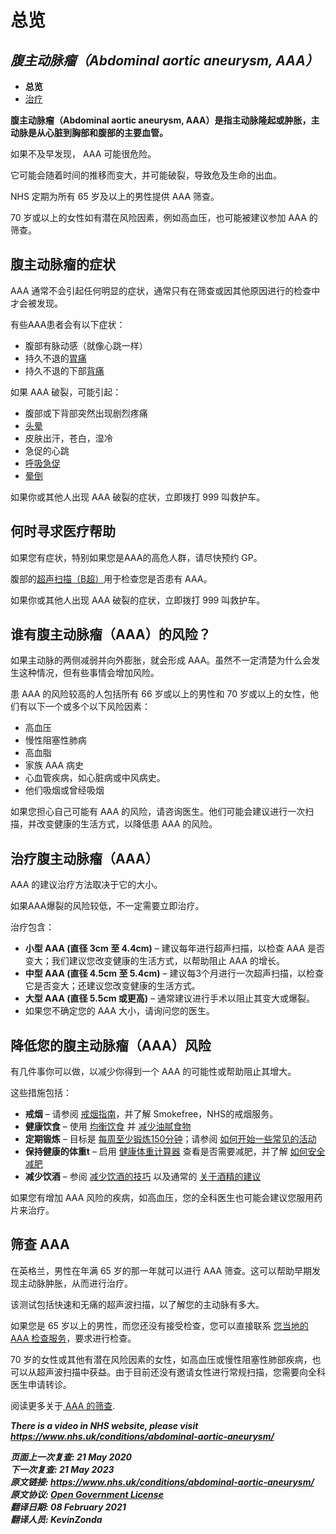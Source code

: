 <!-- AAA/Abdominal aortic aneurysm -->

# **总览**

## *腹主动脉瘤（Abdominal aortic aneurysm, AAA）*

- **总览**
- [治疗](abdominal-aortic-aneurysm-treatment.md)

**腹主动脉瘤（Abdominal aortic aneurysm, AAA）是指主动脉隆起或肿胀，主动脉是从心脏到胸部和腹部的主要血管。**

如果不及早发现， AAA 可能很危险。

它可能会随着时间的推移而变大，并可能破裂，导致危及生命的出血。

NHS 定期为所有 65 岁及以上的男性提供 AAA 筛查。

70 岁或以上的女性如有潜在风险因素，例如高血压，也可能被建议参加 AAA 的筛查。



## 腹主动脉瘤的症状

AAA 通常不会引起任何明显的症状，通常只有在筛查或因其他原因进行的检查中才会被发现。

有些AAA患者会有以下症状：

- 腹部有脉动感（就像心跳一样）
- 持久不退的[胃痛](stomach-ache.md)
- 持久不退的下部[背痛](back-pain.md)

如果 AAA 破裂，可能引起：

- 腹部或下背部突然出现剧烈疼痛
- [头晕](dizziness.md)
- 皮肤出汗，苍白，湿冷
- 急促的心跳
- [呼吸急促](shortness-of-breath.md)
- [晕倒](fainting.md)

如果你或其他人出现 AAA 破裂的症状，立即拨打 999 叫救护车。



## 何时寻求医疗帮助

如果您有症状，特别如果您是AAA的高危人群，请尽快预约 GP。

腹部的[超声扫描（B超）](ultrasound-scan)用于检查您是否患有 AAA。

如果你或其他人出现 AAA 破裂的症状，立即拨打 999 叫救护车。



## 谁有腹主动脉瘤（AAA）的风险？

如果主动脉的两侧减弱并向外膨胀，就会形成 AAA。虽然不一定清楚为什么会发生这种情况，但有些事情会增加风险。

患 AAA 的风险较高的人包括所有 66 岁或以上的男性和 70 岁或以上的女性，他们有以下一个或多个以下风险因素：

- 高血压
- 慢性阻塞性肺病
- 高血脂
- 家族 AAA 病史
- 心血管疾病，如心脏病或中风病史。
- 他们吸烟或曾经吸烟

如果您担心自己可能有 AAA 的风险，请咨询医生。他们可能会建议进行一次扫描，并改变健康的生活方式，以降低患 AAA 的风险。



## 治疗腹主动脉瘤（AAA）

AAA 的建议治疗方法取决于它的大小。

如果AAA爆裂的风险较低，不一定需要立即治疗。

治疗包含：

- **小型 AAA (直径 3cm 至 4.4cm)** – 建议每年进行超声扫描，以检查 AAA 是否变大；我们建议您改变健康的生活方式，以帮助阻止 AAA 的增长。
- **中型 AAA (直径 4.5cm 至 5.4cm)** – 建议每3个月进行一次超声扫描，以检查它是否变大；还建议您改变健康的生活方式。
- **大型 AAA (直径 5.5cm 或更高)** – 通常建议进行手术以阻止其变大或爆裂。
- 如果您不确定您的 AAA 大小，请询问您的医生。



## 降低您的腹主动脉瘤（AAA）风险

有几件事你可以做，以减少你得到一个 AAA 的可能性或帮助阻止其增大。

这些措施包括：

- **戒烟** – 请参阅 [戒烟指南](https://www.nhs.uk/live-well/quit-smoking/10-self-help-tips-to-stop-smoking/)，并了解 Smokefree，NHS的戒烟服务。
- **健康饮食** – 使用 [均衡饮食](https://www.nhs.uk/live-well/eat-well/) 并 [减少油腻食物](https://www.nhs.uk/live-well/eat-well/eat-less-saturated-fat/)
- **定期锻炼** – 目标是 [每周至少锻炼150分钟](https://www.nhs.uk/live-well/exercise/)；请参阅 [如何开始一些常见的活动](https://www.nhs.uk/live-well/exercise/walking-for-health/)
- **保持健康的体重t** – 启用 [健康体重计算器](https://www.nhs.uk/live-well/healthy-weight/bmi-calculator/) 查看是否需要减肥，并了解 [如何安全减肥](https://www.nhs.uk/live-well/healthy-weight/start-the-nhs-weight-loss-plan/)
- **减少饮酒** – 参阅 [减少饮酒的技巧](https://www.nhs.uk/live-well/alcohol-support/tips-on-cutting-down-alcohol/) 以及通常的 [关于酒精的建议](https://www.nhs.uk/live-well/alcohol-support/)

如果您有增加 AAA 风险的疾病，如高血压，您的全科医生也可能会建议您服用药片来治疗。



## 筛查 AAA

在英格兰，男性在年满 65 岁的那一年就可以进行 AAA 筛查。这可以帮助早期发现主动脉肿胀，从而进行治疗。

该测试包括快速和无痛的超声波扫描，以了解您的主动脉有多大。

如果您是 65 岁以上的男性，而您还没有接受检查，您可以直接联系 [您当地的 AAA 检查服务](https://www.nhs.uk/Service-Search/Abdominal-aortic-aneurysm-screening/LocationSearch/1910)，要求进行检查。

70 岁的女性或其他有潜在风险因素的女性，如高血压或慢性阻塞性肺部疾病，也可以从超声波扫描中获益。由于目前还没有邀请女性进行常规扫描，您需要向全科医生申请转诊。

阅读更多关于[ AAA 的筛查](https://www.nhs.uk/conditions/abdominal-aortic-aneurysm-screening/).

***There is a video in NHS website, please visit <https://www.nhs.uk/conditions/abdominal-aortic-aneurysm/>***

***页面上一次复查: 21 May 2020  
下一次复查: 21 May 2023  
原文链接: <https://www.nhs.uk/conditions/abdominal-aortic-aneurysm/>  
原文协议: [Open Government License](http://www.nationalarchives.gov.uk/doc/open-government-licence/version/3/)  
翻译日期: 08 February 2021  
翻译人员: KevinZonda***